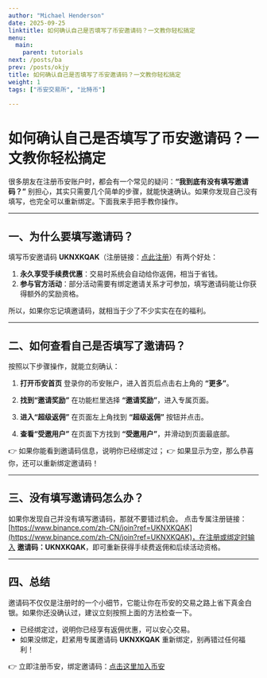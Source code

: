 ```yaml
---
author: "Michael Henderson"
date: 2025-09-25
linktitle: 如何确认自己是否填写了币安邀请码？一文教你轻松搞定
menu:
  main:
    parent: tutorials
next: /posts/ba
prev: /posts/okjy
title: 如何确认自己是否填写了币安邀请码？一文教你轻松搞定
weight: 1
tags: ["币安交易所", "比特币"]

---
```

# 如何确认自己是否填写了币安邀请码？一文教你轻松搞定

很多朋友在注册币安账户时，都会有一个常见的疑问：**“我到底有没有填写邀请码？”**
别担心，其实只需要几个简单的步骤，就能快速确认。如果你发现自己没有填写，也完全可以重新绑定。下面我来手把手教你操作。

---

## 一、为什么要填写邀请码？

填写币安邀请码 **UKNXKQAK**（注册链接：[点此注册](https://www.binance.com/zh-CN/join?ref=UKNXKQAK)）有两个好处：

1. **永久享受手续费优惠**：交易时系统会自动给你返佣，相当于省钱。
2. **参与官方活动**：部分活动需要有绑定邀请关系才可参加，填写邀请码能让你获得额外的奖励资格。

所以，如果你忘记填邀请码，就相当于少了不少实实在在的福利。

---

## 二、如何查看自己是否填写了邀请码？

按照以下步骤操作，就能立刻确认：

1. **打开币安首页**
   登录你的币安账户，进入首页后点击右上角的 **“更多”**。

2. **找到“邀请奖励”**
   在功能栏里选择 **“邀请奖励”**，进入专属页面。

3. **进入“超级返佣”**
   在页面左上角找到 **“超级返佣”** 按钮并点击。

4. **查看“受邀用户”**
   在页面下方找到 **“受邀用户”**，并滑动到页面最底部。

👉 如果你能看到邀请码信息，说明你已经绑定过；
👉 如果显示为空，那么恭喜你，还可以重新绑定邀请码！

---

## 三、没有填写邀请码怎么办？

如果你发现自己并没有填写邀请码，那就不要错过机会。
点击专属注册链接：[https://www.binance.com/zh-CN/join?ref=UKNXKQAK](https://www.binance.com/zh-CN/join?ref=UKNXKQAK)，在注册或绑定时输入 **邀请码：UKNXKQAK**，即可重新获得手续费返佣和后续活动资格。

---

## 四、总结

邀请码不仅仅是注册时的一个小细节，它能让你在币安的交易之路上省下真金白银。如果你还没确认过，建议立刻按照上面的方法检查一下。

* 已经绑定过，说明你已经享有返佣优惠，可以安心交易。
* 如果没绑定，赶紧用专属邀请码 **UKNXKQAK** 重新绑定，别再错过任何福利！

👉 立即注册币安，绑定邀请码：[点击这里加入币安](https://www.binance.com/zh-CN/join?ref=UKNXKQAK)
